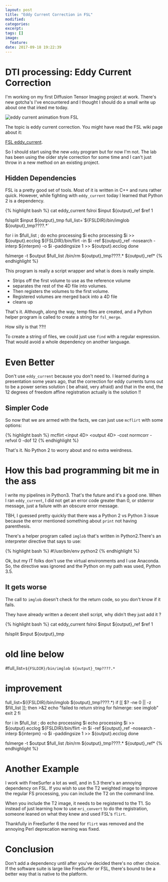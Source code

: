```yaml
---
layout: post
title: "Eddy Current Correction in FSL"
modified:
categories:
excerpt:
tags: []
image:
  feature:
date: 2017-09-18 19:22:39
---
```


# DTI processing: Eddy Current Correction
I'm working on my first Diffusion Tensor Imaging project at work. There's new
gotcha's I've encountered and I thought I should do a small write up about one
that irked me today.

![eddy current animation from FSL](http://4.bp.blogspot.com/-pKxLdBQVDeI/Vg1B1q-I_gI/AAAAAAAADS0/Fs-KalhMqk8/s1600/before_after_hcp_v4.gif)

The topic is eddy current correction. You might have read the FSL wiki page
about it:

[FSL eddy_current](200~https://fsl.fmrib.ox.ac.uk/fsl/fslwiki/FDT/UserGuide#Eddy_Current_Correction).

So I should start using the new `eddy` program but for now I'm not. The lab has
been using the older style correction for some time and I can't just throw in a
new method on an existing project.

## Hidden Dependencies
FSL is a pretty good set of tools. Most of it is written in C++ and runs rather
quick. However, while fighting with `eddy_current` today I learned that Python
2 is a dependency.

{% highlight bash %}
cat eddy_current
fslroi $input ${output}_ref $ref 1

fslsplit $input ${output}_tmp
full_list=`${FSLDIR}/bin/imglob ${output}_tmp????.*`

for i in $full_list ; do
    echo processing $i
    echo processing $i >> ${output}.ecclog
    ${FSLDIR}/bin/flirt -in $i -ref ${output}_ref -nosearch -interp ${interpm} -o $i -paddingsize 1 >> ${output}.ecclog
done

fslmerge -t $output $full_list
/bin/rm ${output}_tmp????.* ${output}_ref*
{% endhighlight %}

This program is really a script wrapper and what is does is really simple.

   * Strips off the first volume to use as the reference volume
   * separates the rest of the 4D file into volumes.
   * Then registers the volumes to the first volume.
   * Registered volumes are merged back into a 4D file
   * cleans up

That's it. Although, along the way, temp files are created, and a Python helper
program is called to create a string for `fsl_merge`.

How silly is that ??!!

To create a string of files, we could just use `find` with a regular
expression. That would avoid a whole dependency on another language.

# Even Better
Don't use `eddy_current` because you don't need to. I learned during a
presentation some years ago, that the correction for eddy currents turns out to
be a power series solution ( be afraid, very afraid) and that in the end, the
12 degrees of freedom affine registration actually is the solution !!

## Simpler Code
So now that we are armed with the facts, we can just use `mcflirt` with some options:

{% highlight bash %}
mcflirt <input 4D> <output 4D> -cost normcorr -refvol 0 -dof 12
{% endhighlight %}

That's it. No Python 2 to worry about and no extra weirdness.

# How this bad programming bit me in the ass
I write my pipelines in Python3. That's the future and it's a good one. When I
ran `eddy_current`, I did not get an error code greater than 0, or stderror
message, just a failure with an obscure error message.

TBH, I guessed pretty quickly that there was a Python 2 vs Python 3 issue
because the error mentioned something about `print` not having parenthesis.

There's a helper program called `imglob` that's written in Python2.There's an
interpreter directive that says to use:

{% highlight bash %}
#!/usr/bin/env python2
{% endhighlight %}

Ok, but my IT folks don't use the virtual environments and I use Anaconda. So,
the directive was ignored and the Python on my path was used, Python 3.5.

## It gets worse
The call to `imglob` doesn't check for the return code, so you don't know if it
fails.

They have already written a decent shell script, why didn't they just add it ?

{% highlight bash %}
cat eddy_current
fslroi $input ${output}_ref $ref 1

fslsplit $input ${output}_tmp

# old line below
#full_list=`${FSLDIR}/bin/imglob ${output}_tmp????.*`
# improvement
full_list=$({FSLDIR}/bin/imglob ${output}_tmp????.*)
if [[ $? -ne 0 || -z $fill_list ]]; then
    >&2 echo "failed to return string for fslmerge: see imglob"
    exit 2
fi

for i in $full_list ; do
    echo processing $i
    echo processing $i >> ${output}.ecclog
    ${FSLDIR}/bin/flirt -in $i -ref ${output}_ref -nosearch -interp ${interpm} -o $i -paddingsize 1 >> ${output}.ecclog
done

fslmerge -t $output $full_list
/bin/rm ${output}_tmp????.* ${output}_ref*
{% endhighlight %}


# Another Example
I work with FreeSurfer a lot as well, and in 5.3 there's an annoying dependency
on FSL. If you wish to use the T2 weighted image to improve the regular FS
processing, you can include the T2 on the command line.

When you include the T2 image, it needs to be registered to the T1. So instead
of just learning how to use `mri_convert` to do the registration, someone
leaned on what they knew and used FSL's `flirt`.

Thankfully in FreeSurfer 6 the need for `flirt` was removed and the annoying
Perl deprecation warning was fixed.

# Conclusion
Don't add a dependency until after you've decided there's no other choice. If
the software suite is large like FreeSurfer or FSL, there's bound to be a
better way that is native to the platform.
